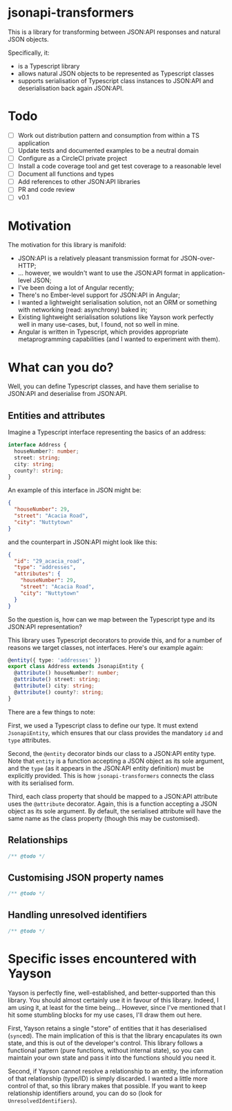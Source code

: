 # jsonapi-transformers

This is a library for transforming between JSON:API responses and natural JSON objects.

Specifically, it:

* is a Typescript library
* allows natural JSON objects to be represented as Typescript classes
* supports serialisation of Typescript class instances to JSON:API and deserialisation back again JSON:API.

# Todo

- [ ] Work out distribution pattern and consumption from within a TS application
- [ ] Update tests and documented examples to be a neutral domain
- [ ] Configure as a CircleCI private project
- [ ] Install a code coverage tool and get test coverage to a reasonable level
- [ ] Document all functions and types
- [ ] Add references to other JSON:API libraries
- [ ] PR and code review
- [ ] v0.1

# Motivation

The motivation for this library is manifold:

* JSON:API is a relatively pleasant transmission format for JSON-over-HTTP;
* ... however, we wouldn't want to use the JSON:API format in application-level JSON;
* I've been doing a lot of Angular recently;
* There's no Ember-level support for JSON:API in Angular;
* I wanted a lightweight serialisation solution, not an ORM or something with networking (read: asynchrony) baked in;
* Existing lightweight serialisation solutions like Yayson work perfectly well in many use-cases, but, I found, not so well in mine.
* Angular is written in Typescript, which provides appropriate metaprogramming capabilities (and I wanted to experiment with them).

# What can you do?

Well, you can define Typescript classes, and have them serialise to JSON:API and deserialise from JSON:API.

## Entities and attributes

Imagine a Typescript interface representing the basics of an address:

```typescript
interface Address {
  houseNumber?: number;
  street: string;
  city: string;
  county?: string;
}
```

An example of this interface in JSON might be:


```json
{
  "houseNumber": 29,
  "street": "Acacia Road",
  "city": "Nuttytown"
}
```

and the counterpart in JSON:API might look like this:

```json
{
  "id": "29_acacia_road",
  "type": "addresses",
  "attributes": {
    "houseNumber": 29,
    "street": "Acacia Road",
    "city": "Nuttytown"
  }
}
```

So the question is, how can we map between the Typescript type and its JSON:API representation?

This library uses Typescript decorators to provide this, and for a number of reasons we target classes, not interfaces. Here's our example again:

```typescript
@entity({ type: 'addresses' })
export class Address extends JsonapiEntity {
  @attribute() houseNumber?: number;
  @attribute() street: string;
  @attribute() city: string;
  @attribute() county?: string;
}
```

There are a few things to note:

First, we used a Typescript class to define our type. It must extend `JsonapiEntity`, which ensures that our class provides the mandatory `id` and `type` attributes.

Second, the `@entity` decorator binds our class to a JSON:API entity type. Note that `entity` is a function accepting a JSON object as its sole argument, and the `type` (as it appears in the JSON:API entity definition) must be explicitly provided. This is how `jsonapi-transformers` connects the class with its serialised form.

Third, each class property that should be mapped to a JSON:API attribute uses the `@attribute` decorator. Again, this is a function accepting a JSON object as its sole argument. By default, the serialised attribute will have the same name as the class property (though this may be customised).

## Relationships

```typescript
/** @todo */
```

## Customising JSON property names

```typescript
/** @todo */
```

## Handling unresolved identifiers

```typescript
/** @todo */
```

# Specific isses encountered with Yayson

Yayson is perfectly fine, well-established, and better-supported than this library. You should almost certainly use it in favour of this library.  Indeed, I am using it, at least for the time being... However, since I've mentioned that I hit some stumbling blocks for my use cases, I'll draw them out here.

First, Yayson retains a single "store" of entities that it has deserialised (`sync`ed). The main implication of this is that the library encapulates its own state, and this is out of the developer's control. This library follows a functional pattern (pure functions, without internal state), so you can maintain your own state and pass it into the functions should you need it.

Second, if Yayson cannot resolve a relationship to an entity, the information of that relationship (type/ID) is simply discarded. I wanted a little more control of that, so this library makes that possible. If you want to keep relationship identifiers around, you can do so (look for `UnresolvedIdentifiers`).
